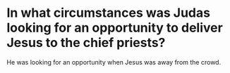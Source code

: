 # In what circumstances was Judas looking for an opportunity to deliver Jesus to the chief priests?

He was looking for an opportunity when Jesus was away from the crowd.
